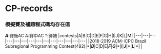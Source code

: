 # CP-records
### 模擬賽及補題程式碼均存在這

***A***:賽後AC A:賽中AC \*:待補
|contests|A|B|C|D|E|F|G|H|I|J|K|L|M|
|---|---|---|---|---|---|---|---|---|---|---|---|---|---|
|2018-2019 ACM-ICPC Brazil Subregional Programming Contest(492)|\*|***B***|C|D|E|***F***|***G***|\*|I|***J***|\*|***L***|\*|
|
